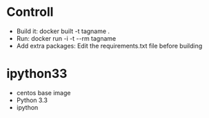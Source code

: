 # Controll
* Build it: docker built -t tagname .
* Run: docker run -i -t --rm tagname
* Add extra packages: Edit the requirements.txt file before building

# ipython33
* centos base image
* Python 3.3
* ipython
